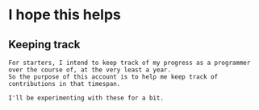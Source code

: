# I hope this helps

## Keeping track
```
For starters, I intend to keep track of my progress as a programmer over the course of, at the very least a year.
So the purpose of this account is to help me keep track of contributions in that timespan.
```

`I'll be experimenting with these for a bit.`
